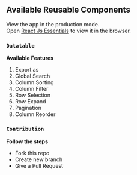 ## Available Reusable Components

View the app in the production mode.<br />
Open [React Js Essentials](https://react-essentials.herokuapp.com/) to view it in the browser.

### `Datatable`

**Available Features** <br />
1. Export as
2. Global Search
3. Column Sorting
4. Column Filter
5. Row Selection
6. Row Expand
6. Pagination
7. Column Reorder


### `Contribution`

**Follow the steps** <br />
- Fork this repo
- Create new branch
- Give a Pull Request

